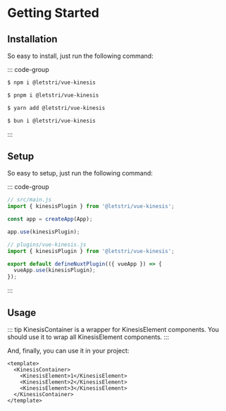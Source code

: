 # Getting Started

## Installation

So easy to install, just run the following command:

::: code-group

```sh [npm]
$ npm i @letstri/vue-kinesis
```

```sh [pnpm]
$ pnpm i @letstri/vue-kinesis
```

```sh [yarn]
$ yarn add @letstri/vue-kinesis
```

```sh [bun]
$ bun i @letstri/vue-kinesis
```

:::

## Setup

So easy to setup, just run the following command:

::: code-group

```js [Vue]
// src/main.js
import { kinesisPlugin } from '@letstri/vue-kinesis';

const app = createApp(App);

app.use(kinesisPlugin);
```

```js [Nuxt]
// plugins/vue-kinesis.js
import { kinesisPlugin } from '@letstri/vue-kinesis';

export default defineNuxtPlugin(({ vueApp }) => {
  vueApp.use(kinesisPlugin);
});
```

:::

## Usage

::: tip
KinesisContainer is a wrapper for KinesisElement components. You should use it to wrap all KinesisElement components.
:::

And, finally, you can use it in your project:

```vue [Vue]
<template>
  <KinesisContainer>
    <KinesisElement>1</KinesisElement>
    <KinesisElement>2</KinesisElement>
    <KinesisElement>3</KinesisElement>
  </KinesisContainer>
</template>
```
